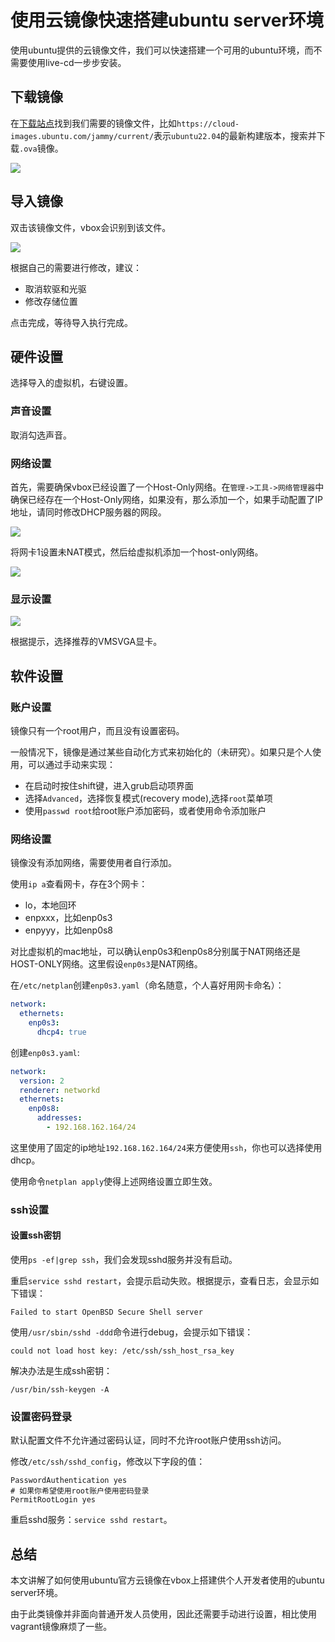 # 使用云镜像快速搭建ubuntu server环境

使用ubuntu提供的云镜像文件，我们可以快速搭建一个可用的ubuntu环境，而不需要使用live-cd一步步安装。

## 下载镜像

在[下载站点](https://cloud-images.ubuntu.com/)找到我们需要的镜像文件，比如`https://cloud-images.ubuntu.com/jammy/current/`表示`ubuntu22.04`的最新构建版本，搜索并下载`.ova`镜像。

![](_images/Pasted%20image%2020231112161057.png)

## 导入镜像

双击该镜像文件，vbox会识别到该文件。

![](_images/Pasted%20image%2020231112161921.png)

根据自己的需要进行修改，建议：

- 取消软驱和光驱
- 修改存储位置

点击完成，等待导入执行完成。

## 硬件设置

选择导入的虚拟机，右键设置。

### 声音设置

取消勾选声音。

### 网络设置

首先，需要确保vbox已经设置了一个Host-Only网络。在`管理->工具->网络管理器`中确保已经存在一个Host-Only网络，如果没有，那么添加一个，如果手动配置了IP地址，请同时修改DHCP服务器的网段。

![](_images/Pasted%20image%2020231112183725.png)

将网卡1设置未NAT模式，然后给虚拟机添加一个host-only网络。

![](_images/Pasted%20image%2020231112170606.png)

### 显示设置

![](_images/Pasted%20image%2020231112170728.png)

根据提示，选择推荐的VMSVGA显卡。
## 软件设置

### 账户设置

镜像只有一个root用户，而且没有设置密码。

一般情况下，镜像是通过某些自动化方式来初始化的（未研究）。如果只是个人使用，可以通过手动来实现：

- 在启动时按住shift键，进入grub启动项界面
- 选择`Advanced`，选择恢复模式(recovery mode),选择`root`菜单项
- 使用`passwd root`给root账户添加密码，或者使用命令添加账户

### 网络设置

镜像没有添加网络，需要使用者自行添加。

使用`ip a`查看网卡，存在3个网卡：

- lo，本地回环
- enpxxx，比如enp0s3
- enpyyy，比如enp0s8

对比虚拟机的mac地址，可以确认enp0s3和enp0s8分别属于NAT网络还是HOST-ONLY网络。这里假设`enp0s3`是NAT网络。

在`/etc/netplan`创建`enp0s3.yaml`（命名随意，个人喜好用网卡命名）：

```yaml
network:
  ethernets:
    enp0s3:
      dhcp4: true
```

创建`enp0s3.yaml`:

```yaml
network:
  version: 2
  renderer: networkd
  ethernets:
    enp0s8:
      addresses:
        - 192.168.162.164/24
```

这里使用了固定的ip地址`192.168.162.164/24`来方便使用`ssh`，你也可以选择使用dhcp。

使用命令`netplan apply`使得上述网络设置立即生效。

### ssh设置

#### 设置ssh密钥

使用`ps -ef|grep ssh`，我们会发现sshd服务并没有启动。

重启`service sshd restart`，会提示启动失败。根据提示，查看日志，会显示如下错误：

```
Failed to start OpenBSD Secure Shell server
```

使用`/usr/sbin/sshd -ddd`命令进行debug，会提示如下错误：

```
could not load host key: /etc/ssh/ssh_host_rsa_key
```

解决办法是生成ssh密钥：

```
/usr/bin/ssh-keygen -A
```

### 设置密码登录

默认配置文件不允许通过密码认证，同时不允许root账户使用ssh访问。

修改`/etc/ssh/sshd_config`，修改以下字段的值：

```
PasswordAuthentication yes
# 如果你希望使用root账户使用密码登录
PermitRootLogin yes
```

重启sshd服务：`service sshd restart`。

## 总结

本文讲解了如何使用ubuntu官方云镜像在vbox上搭建供个人开发者使用的ubuntu server环境。

由于此类镜像并非面向普通开发人员使用，因此还需要手动进行设置，相比使用vagrant镜像麻烦了一些。
